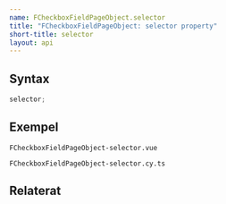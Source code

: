 ```yaml
---
name: FCheckboxFieldPageObject.selector
title: "FCheckboxFieldPageObject: selector property"
short-title: selector
layout: api
---
```


## Syntax

```ts nocompile nolint
selector;
```

## Exempel

```import static
FCheckboxFieldPageObject-selector.vue
```

```import
FCheckboxFieldPageObject-selector.cy.ts
```

## Relaterat
